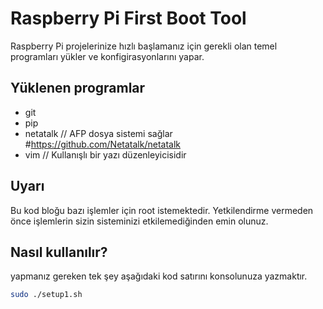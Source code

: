 # Raspberry Pi First Boot Tool

Raspberry Pi projelerinize hızlı başlamanız için gerekli olan temel programları yükler ve konfigirasyonlarını yapar.


## Yüklenen programlar

- git
- pip
- netatalk  //  AFP dosya sistemi sağlar    #https://github.com/Netatalk/netatalk
- vim  // Kullanışlı bir yazı düzenleyicisidir

## Uyarı

Bu kod bloğu bazı işlemler için root istemektedir. Yetkilendirme vermeden önce işlemlerin sizin sisteminizi etkilemediğinden emin olunuz.

## Nasıl kullanılır?

yapmanız gereken tek şey aşağıdaki kod satırını konsolunuza yazmaktır.

```bash 
sudo ./setup1.sh
```
  
